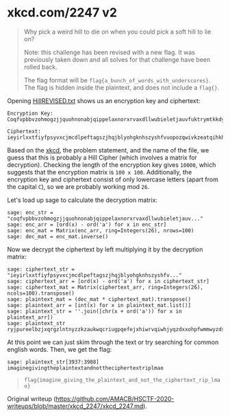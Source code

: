 # xkcd.com/2247 v2  
> Why pick a weird hill to die on when you could pick a soft hill to lie on?  
>  
> Note: this challenge has been revised with a new flag. It was previously
> taken down and all solves for that challenge have been rolled back.  
>  
> The flag format will be `flag{a_bunch_of_words_with_underscores}`. The flag
> is hidden inside the plaintext, and does not include a `flag{}`.

Opening [HillREVISED.txt](HillREVISED.txt) shows us an encryption key and
ciphertext:

```  
Encryption Key:  
Coqfvpbbvzohmogzjjquohnonabjqippelaxnorxrvaxdllwubieletjauvfuktrymtkkdyfdtoos...

Ciphertext:  
ieyirlxxtfiyfpsyvxcjmcdlpeftagszjhqjblyohgknhszyshfvuopozqwivkzeatqihkhdozkkv...  
```

Based on the [xkcd](https://xkcd.com/2247/), the problem statement, and the
name of the file, we guess that this is probably a Hill Cipher (which involves
a matrix for decryption). Checking the length of the encryption key gives
`10000`, which suggests that the encryption matrix is `100 x 100`.
Additionally, the encryption key and ciphertext consist of only lowercase
letters (apart from the capital `C`), so we are probably working mod `26`.

Let's load up sage to calculate the decryption matrix:

```  
sage: enc_str =
"coqfvpbbvzohmogzjjquohnonabjqippelaxnorxrvaxdllwubieletjauv..."  
sage: enc_arr = [ord(x) - ord('a') for x in enc_str]  
sage: enc_mat = Matrix(enc_arr, ring=Integers(26), nrows=100)  
sage: dec_mat = enc_mat.inverse()  
```

Now we decrypt the ciphertext by left multiplying it by the decryption matrix:

```  
sage: ciphertext_str =
"ieyirlxxtfiyfpsyvxcjmcdlpeftagszjhqjblyohgknhszyshfv..."  
sage: ciphertext_arr = [ord(x) - ord('a') for x in ciphertext_str]  
sage: ciphertext_mat = Matrix(ciphertext_arr, ring=Integers(26),
ncols=100).transpose()  
sage: plaintext_mat = (dec_mat * ciphertext_mat).transpose()  
sage: plaintext_arr = [int(x) for x in plaintext_mat.list()]  
sage: plaintext_str = ''.join([chr(x + ord('a')) for x in plaintext_arr])  
sage: plaintext_str  
ryjpureelbzjxqrgzlntnyzzkzaukwqcriugpqefejxhiwrvqiwhjyqzdxxohpfwmmwyzdsggvmvs...  
```

At this point we can just skim through the text or try searching for common
english words. Then, we get the flag:

```  
sage: plaintext_str[3937:3988]  
imaginegivingtheplaintextandnottheciphertextriplmao  
```

> `flag{imagine_giving_the_plaintext_and_not_the_ciphertext_rip_lmao}`

Original writeup
(https://github.com/AMACB/HSCTF-2020-writeups/blob/master/xkcd_2247/xkcd_2247.md).
